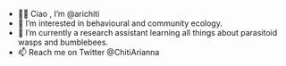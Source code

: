 - 🖐🏼 Ciao , I’m @arichiti
- 👀 I’m interested in behavioural and community ecology.
- 🐝 I’m currently a research assistant learning all things about parasitoid wasps and bumblebees.
- 📫 Reach me on Twitter @ChitiArianna

<!---
arichiti/arichiti is a ✨ special ✨ repository because its `README.md` (this file) appears on your GitHub profile.
You can click the Preview link to take a look at your changes.
--->
